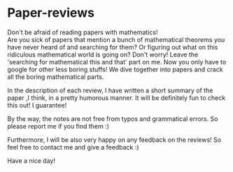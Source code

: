 # Paper-reviews
Don't be afraid of reading papers with mathematics!  
Are you sick of papers that mention a bunch of mathematical theorems you have never heard of and searching for them?
Or figuring out what on this ridiculous mathematical world is going on? 
Don't worry!
Leave the 'searching for mathematical this and that' part on me. Now you only have to google for other less boring stuffs! We dive together into papers and crack all the boring mathematical parts.

In the description of each review, I have written a short summary of the paper ,I think, in a pretty humorous manner.
It will be definitely fun to check this out! I guarantee!

By the way, the notes are not free from typos and grammatical errors.
So please report me if you find them :) 

Furthermore, I will be also very happy on any feedback on the reviews!
So feel free to contact me and give a feedback :)

Have a nice day!


